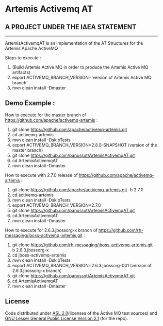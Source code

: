 # Artemis Activemq AT

## A PROJECT UNDER THE ΙΔΕΑ STATEMENT
--------------------------------------

ArtemisActivemqAT is an implementation of the AT Structures for the Artemis Apache ActiveMQ

Steps to execute :

1. (Build Artemis Active MQ in order to produce the Artemis Active MQ artifacts)
2. export ACTIVEMQ_BRANCH_VERSION='version of Artemis Active MQ branch'
3. mvn clean install -Dmaster


Demo Example :
--------------
How to execute for the master branch of https://github.com/apache/activemq-artemis :

1. git clone https://github.com/apache/activemq-artemis.git
2. cd activemq-artemis
3. mvn clean install -DskipTests
4. export ACTIVEMQ_BRANCH_VERSION=2.8.0-SNAPSHOT (version of the master branch)
5. git clone https://github.com/panossot/ArtemisActivemqAT.git
6. cd ArtemisActivemqAT
7. mvn clean install -Dmaster


How to execute with 2.7.0 release of https://github.com/apache/activemq-artemis :

1. git clone https://github.com/apache/activemq-artemis.git -b 2.7.0
2. cd activemq-artemis
3. mvn clean install -DskipTests
4. export ACTIVEMQ_BRANCH_VERSION=2.7.0
5. git clone https://github.com/panossot/ArtemisActivemqAT.git
6. cd ArtemisActivemqAT
7. mvn clean install -Dmaster


How to execute for 2.6.3.jbossorg-x branch of https://github.com/rh-messaging/jboss-activemq-artemis.git :

1. git clone https://github.com/rh-messaging/jboss-activemq-artemis.git -b 2.6.3.jbossorg-x
2. cd jboss-activemq-artemis
3. mvn clean install -DskipTests
4. export ACTIVEMQ_BRANCH_VERSION=2.6.3.jbossorg-001 (version of 2.6.3.jbossorg-x branch)
5. git clone https://github.com/panossot/ArtemisActivemqAT.git
6. cd ArtemisActivemqAT
7. mvn clean install -Dmaster


## License

Code distributed under [ASL 2.0](LICENSE.txt)(licenses of the Active MQ test sources) and [GNU Lesser General Public License Version 2.1](http://www.gnu.org/licenses/lgpl-2.1-standalone.html) (for the repo).
